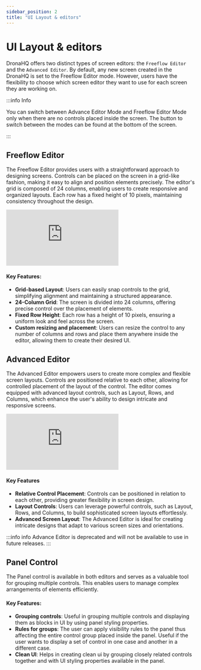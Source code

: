 ```yaml
---
sidebar_position: 2
title: "UI Layout & editors"
---
```



# UI Layout & editors

DronaHQ offers two distinct types of screen editors: the `Freeflow Editor` and the `Advanced Editor`. By default, any new screen created in the DronaHQ is set to the Freeflow Editor mode. However, users have the flexibility to choose which screen editor they want to use for each screen they are working on.

:::info Info

You can switch between Advance Editor Mode and Freeflow Editor Mode only when there are no controls placed inside the screen. The button to switch between the modes can be found at the bottom of the screen.

:::

## Freeflow Editor

The Freeflow Editor provides users with a straightforward approach to designing screens. Controls can be placed on the screen in a grid-like fashion, making it easy to align and position elements precisely. The editor's grid is composed of 24 columns, enabling users to create responsive and organized layouts. Each row has a fixed height of 10 pixels, maintaining consistency throughout the design.



<div style={{ position: 'relative', paddingBottom: 'calc(46.33333333333333% + 41px)', height: 0 }}>
  <iframe
    src="https://demo.arcade.software/zHZ0S93YM18h2lfm61wH?embed&show_copy_link=true"
    frameBorder="0"
    loading="lazy"
    allowFullScreen
    style={{ position: 'absolute', top: 0, left: 0, width: '100%', height: '100%', colorScheme: 'light' }}
    webkitallowfullscreen
    mozallowfullscreen
  ></iframe>
</div>


#### Key Features:

- **Grid-based Layout**: Users can easily snap controls to the grid, simplifying alignment and maintaining a structured appearance.
- **24-Column Grid**: The screen is divided into 24 columns, offering precise control over the placement of elements.
- **Fixed Row Height**: Each row has a height of 10 pixels, ensuring a uniform look and feel across the screen.
- **Custom resizing and placement**: Users can resize the control to any number of columns and rows and place them anywhere inside the editor, allowing them to create their desired UI.


## Advanced Editor

The Advanced Editor empowers users to create more complex and flexible screen layouts. Controls are positioned relative to each other, allowing for controlled placement of the layout of the control. The editor comes equipped with advanced layout controls, such as Layout, Rows, and Columns, which enhance the user's ability to design intricate and responsive screens.


<div style={{ position: 'relative', paddingBottom: 'calc(46.33333333333333% + 41px)', height: 0 }}>
  <iframe
    src="https://demo.arcade.software/2V52vPMxGEIBxKHdAFCD?embed&show_copy_link=true"
    frameBorder="0"
    loading="lazy"
    allowFullScreen
    style={{ position: 'absolute', top: 0, left: 0, width: '100%', height: '100%', colorScheme: 'light' }}
    webkitallowfullscreen
    mozallowfullscreen
  ></iframe>
</div>


#### Key Features

- **Relative Control Placement**: Controls can be positioned in relation to each other, providing greater flexibility in screen design.
- **Layout Controls**: Users can leverage powerful controls, such as Layout, Rows, and Columns, to build sophisticated screen layouts effortlessly.
- **Advanced Screen Layout**: The Advanced Editor is ideal for creating intricate designs that adapt to various screen sizes and orientations.

:::info info
Advance Editor is deprecated and will not be available to use in future releases.
:::


## Panel Control

The Panel control is available in both editors and serves as a valuable tool for grouping multiple controls. This enables users to manage complex arrangements of elements efficiently.

#### Key Features:

- **Grouping controls**: Useful in grouping multiple controls and displaying them as blocks in UI by using panel styling properties.
- **Rules for groups**: The user can apply visibility rules to the panel thus affecting the entire control group placed inside the panel. Useful if the user wants to display a set of control in one case and another in a different case.
- **Clean UI**: Helps in creating clean ui by grouping closely related controls together and with UI styling properties available in the panel.




